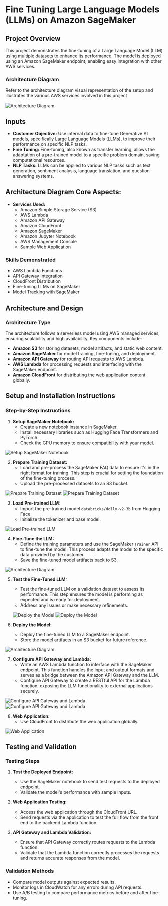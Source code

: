 # Fine Tuning Large Language Models (LLMs) on Amazon SageMaker

## Project Overview

This project demonstrates the fine-tuning of a Large Language Model (LLM) using multiple datasets to enhance its performance. The model is deployed using an Amazon SageMaker endpoint, enabling easy integration with other AWS services.

### Architecture Diagram
Refer to the architecture diagram visual representation of the setup and illustrates the various AWS services involved in this project

![Architecture Diagram](https://github.com/KireetiChennuru/Fine-Tuning-Large-Language-Models-LLMs-on-Amazon-SageMaker/blob/main/Project_Files/Architecture%20Diagram%202.jpeg?raw=true
)

## Inputs

- **Customer Objective:** Use internal data to fine-tune Generative AI models, specifically Large Language Models (LLMs), to improve their performance on specific NLP tasks.
- **Fine Tuning:** Fine-tuning, also known as transfer learning, allows the adaptation of a pre-trained model to a specific problem domain, saving computational resources.
- **NLP Tasks:** LLMs can be applied to various NLP tasks such as text generation, sentiment analysis, language translation, and question-answering systems.

## Architecture Diagram Core Aspects:


- **Services Used:** 
  - Amazon Simple Storage Service (S3)
  - AWS Lambda
  - Amazon API Gateway
  - Amazon CloudFront
  - Amazon SageMaker
  - Amazon Jupyter Notebook
  - AWS Management Console
  - Sample Web Application

### Skills Demonstrated
- AWS Lambda Functions
- API Gateway Integration
- CloudFront Distribution
- Fine-tuning LLMs on SageMaker
- Model Tracking with SageMaker

## Architecture and Design

### Architecture Type
The architecture follows a serverless model using AWS managed services, ensuring scalability and high availability. Key components include:

- **Amazon S3** for storing datasets, model artifacts, and static web content.
- **Amazon SageMaker** for model training, fine-tuning, and deployment.
- **Amazon API Gateway** for routing API requests to AWS Lambda.
- **AWS Lambda** for processing requests and interfacing with the SageMaker endpoint.
- **Amazon CloudFront** for distributing the web application content globally.
  

## Setup and Installation Instructions

### Step-by-Step Instructions

1. **Setup SageMaker Notebook:**
   - Create a new notebook instance in SageMaker.
   - Install necessary libraries such as Hugging Face Transformers and PyTorch.
   - Check the GPU memory to ensure compatibility with your model.
     
![Setup SageMaker Notebook](https://github.com/KireetiChennuru/Fine-Tuning-Large-Language-Models-LLMs-on-Amazon-SageMaker/blob/main/Project_Files/Fine%20tuning%20-%20Check%20GPU%20Memory%20.png?raw=true)


2. **Prepare Training Dataset:**
   - Load and pre-process the SageMaker FAQ data to ensure it's in the right format for training. This step is crucial for setting the foundation of the fine-tuning process.
   - Upload the pre-processed datasets to an S3 bucket.
     
  ![Prepare Training Dataset](https://github.com/KireetiChennuru/Fine-Tuning-Large-Language-Models-LLMs-on-Amazon-SageMaker/blob/main/Project_Files/Fine%20tuning%20-%20Import%20Libraries.png?raw=true)
   ![Prepare Training Dataset](https://github.com/KireetiChennuru/Fine-Tuning-Large-Language-Models-LLMs-on-Amazon-SageMaker/blob/main/Project_Files/Fine%20tuning%20-%20Preparing%20the%20training%20dataset.png?raw=true)

3. **Load Pre-trained LLM:**
   - Import the pre-trained model `databricks/dolly-v2-3b` from Hugging Face.
   - Initialize the tokenizer and base model.

  ![Load Pre-trained LLM](https://github.com/KireetiChennuru/Fine-Tuning-Large-Language-Models-LLMs-on-Amazon-SageMaker/blob/main/Project_Files/Fine%20tuning%20-%20Load%20a%20pre-trained%20LLM.png?raw=true)


4. **Fine-Tune the LLM:**
   - Define the training parameters and use the SageMaker `Trainer` API to fine-tune the model. This process adapts the model to the specific data provided by the customer.
   - Save the fine-tuned model artifacts back to S3.

  ![Architecture Diagram](https://github.com/KireetiChennuru/Fine-Tuning-Large-Language-Models-LLMs-on-Amazon-SageMaker/blob/main/Project_Files/Architecture%20Diagram%202.jpeg?raw=true)


5. **Test the Fine-Tuned LLM:**
   - Test the fine-tuned LLM on a validation dataset to assess its performance. This step ensures the model is performing as expected and is ready for deployment.
   - Address any issues or make necessary refinements.

    ![Deploy the Model](https://github.com/KireetiChennuru/Fine-Tuning-Large-Language-Models-LLMs-on-Amazon-SageMaker/blob/main/Project_Files/Fine%20tuning%20-%20Deploy%20the%20Fine%20tune%20model.png?raw=true)
  ![Deploy the Model](https://github.com/KireetiChennuru/Fine-Tuning-Large-Language-Models-LLMs-on-Amazon-SageMaker/blob/main/Project_Files/Fine%20tuning%20-%20Test%20the%20deployed%20inference%20.png?raw=true)

6. **Deploy the Model:**
   - Deploy the fine-tuned LLM to a SageMaker endpoint.
   - Store the model artifacts in an S3 bucket for future reference.
  
 ![Architecture Diagram](https://github.com/KireetiChennuru/Fine-Tuning-Large-Language-Models-LLMs-on-Amazon-SageMaker/blob/main/Project_Files/AWS%20SageMaker%20Endpoint.png?raw=true)

7. **Configure API Gateway and Lambda:**
   - Write an AWS Lambda function to interface with the SageMaker endpoint. This function handles the input and output formats and serves as a bridge between the Amazon API Gateway and the LLM.
   - Configure API Gateway to create a RESTful API for the Lambda function, exposing the LLM functionality to external applications securely.
  
  ![Configure API Gateway and Lambda](https://github.com/KireetiChennuru/Fine-Tuning-Large-Language-Models-LLMs-on-Amazon-SageMaker/blob/main/Project_Files/API%20gateway%20-%20Stages.png?raw=true)
  ![Configure API Gateway and Lambda](https://github.com/KireetiChennuru/Fine-Tuning-Large-Language-Models-LLMs-on-Amazon-SageMaker/blob/main/Project_Files/Lambda%20Endpoint%20test%20function.png?raw=true)

8. **Web Application:**
   - Use CloudFront to distribute the web application globally.
  
  ![Web Application](https://github.com/KireetiChennuru/Fine-Tuning-Large-Language-Models-LLMs-on-Amazon-SageMaker/blob/main/Project_Files/CloudFront%20Distributions.png?raw=true)



## Testing and Validation


### Testing Steps

1. **Test the Deployed Endpoint:**
   - Use the SageMaker notebook to send test requests to the deployed endpoint.
   - Validate the model's performance with sample inputs.

2. **Web Application Testing:**
   - Access the web application through the CloudFront URL.
   - Send requests via the application to test the full flow from the front end to the backend Lambda function.

3. **API Gateway and Lambda Validation:**
   - Ensure that API Gateway correctly routes requests to the Lambda function.
   - Validate that the Lambda function correctly processes the requests and returns accurate responses from the model.

### Validation Methods
- Compare model outputs against expected results.
- Monitor logs in CloudWatch for any errors during API requests.
- Use A/B testing to compare performance metrics before and after fine-tuning.


